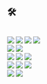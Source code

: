 
## 🛠


<div align=left> 
  <br>
    <img src="https://img.shields.io/badge/C-A8B9CC?style=for-the-badge&logo=C&logoColor=white">
    <img src="https://img.shields.io/badge/C++-00599C?style=for-the-badge&logo=C++&logoColor=white">
    <img src="https://img.shields.io/badge/PYTHON-3776AB?style=for-the-badge&logo=PYTHON&logoColor=white">
    <img src="https://img.shields.io/badge/ROS-22314E?style=for-the-badge&logo=ROS&logoColor=white">
  <br>
    <img src="https://img.shields.io/badge/NestJs-E0234E?style=for-the-badge&logo=NestJS&logoColor=white">
    <img src="https://img.shields.io/badge/TypeScript-3178C6?style=for-the-badge&logo=TypeScript&logoColor=white">
  <br>
    <img src="https://img.shields.io/badge/AWS-FF9900?style=for-the-badge&logo=AmazonAWS&logoColor=white"> 
    <img src="https://img.shields.io/badge/EC2-FF9900?style=for-the-badge&logo=AmazonEC2&logoColor=white">
    <img src="https://img.shields.io/badge/Docker-2496ED?style=for-the-badge&logo=Docker&logoColor=white">
  <br>
    <img src="https://img.shields.io/badge/PostgreSQL-316192?style=for-the-badge&logo=postgresql&logoColor=white">
    <img src="https://img.shields.io/badge/MariaDB-003545?style=for-the-badge&logo=MariaDB&logoColor=white">
    <img src="https://img.shields.io/badge/MySQL-4479A1?style=for-the-badge&logo=MySQL&logoColor=white">
<!--   <br>
    <img src="https://img.shields.io/badge/Go-00ADD8?style=for-the-badge&logo=go&logoColor=white">
    <img src="https://img.shields.io/badge/rust-%23000000.svg?style=for-the-badge&logo=rust&logoColor=white">
    <img src="https://img.shields.io/badge/Flutter-02569B?style=for-the-badge&logo=flutter&logoColor=white"> -->
  <br>
    <img src="https://img.shields.io/badge/React-20232A?style=for-the-badge&logo=react&logoColor=61DAFB">
    <img src="https://img.shields.io/badge/JavaScript-F7DF1E?style=for-the-badge&logo=JavaScript&logoColor=white">
  <br>
</div>

<br>

<!-- ![https://github-readme-stats.vercel.app/api?username=refigo&show_icons=true&theme=dark](https://github-readme-stats.vercel.app/api?username=refigo&show_icons=true&theme=dark) -->
